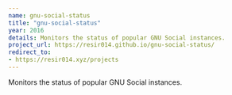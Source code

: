 ```yaml
---
name: gnu-social-status
title: "gnu-social-status"
year: 2016
details: Monitors the status of popular GNU Social instances.
project_url: https://resir014.github.io/gnu-social-status/
redirect_to:
- https://resir014.xyz/projects
---
```


Monitors the status of popular GNU Social instances.
